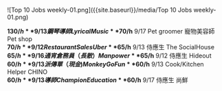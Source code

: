 
![Top 10 Jobs weekly-01.png]({{site.baseurl}}/media/Top 10 Jobs weekly-01.png)

**$130/h**	 9/13 	鋼琴導師				Lyrical Music	
**$70/h** 	 9/17 	Pet groomer 寵物美容師	Pet shop	
**$70/h**	 9/12 	Restaurant Sales	   Uber		
**$65/h**	 9/13 	侍應生					  The SocialHouse		
**$65/h**	 9/16  	通宵倉務員（長散）		  Manpower		
**$65/h** 	 9/12 	侍應生				      Hideout		
**$60/h** 	 9/13 	派傳單 （現金)			Monkey Go Fun 	
**$60/h**    9/13 	Cook/Kitchen Helper	    CHINO		
**$60/h**	 9/13 	導師					  Champion Education	
**$60/h**	 9/17 	侍應生				      尚鮮		
